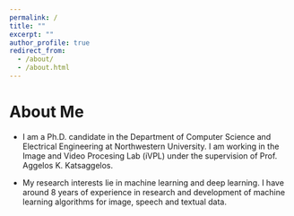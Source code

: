 ```yaml
---
permalink: /
title: ""
excerpt: ""
author_profile: true
redirect_from: 
  - /about/
  - /about.html
---
```


# About Me
* I am a Ph.D. candidate in the Department of Computer Science and Electrical Engineering at Northwestern University. I am working in the Image and Video Procesing Lab (iVPL) under the supervision of Prof. Aggelos K. Katsaggelos.

* My research interests lie in machine learning and deep learning. I have around 8 years of experience in research and development of machine learning algorithms for image, speech and textual data.
